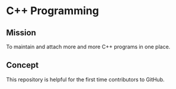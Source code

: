# C++ Programming

## Mission
To maintain and attach more and more C++ programs in one place.

## Concept
This repository is helpful for the first time contributors to GitHub.
